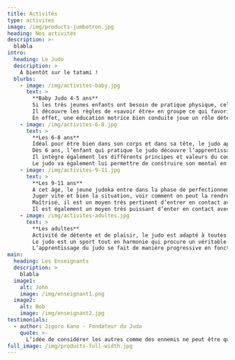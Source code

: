 ```yaml
---
title: Activités
type: activites
image: /img/products-jumbotron.jpg
heading: Nos activités
description: >-
  blabla
intro:
  heading: Le Judo
  description: >
    A bientôt sur le tatami !
  blurbs:
    - image: /img/activites-baby.jpg
      text: >
        **Baby Judo 4-5 ans**   
        Si les très jeunes enfants ont besoin de pratique physique, celle-ci ne doit pas se faire dans n’importe quelles conditions. Le Baby-Judo, c’est avant tout une activité ludique et conviviale, une invitation pour l’enfant à découvrir et explorer librement son environnement.   
        Il découvre les règles de «savoir être» en groupe ce qui favorise sa socialisation. De plus, le Baby-Judo aide l’enfant à maîtriser son corps grâce au développement de la motricité et des habilités fondamentales que sont l’équilibre et la locomotion.   
        En effet, une éducation motrice bien conduite joue un rôle déterminant dans l’évolution physique et intellectuelle de l’enfant de 4 et 5 ans et facilite ses futurs apprentissages dans le domaine sportif mais également artistique.
    - image: /img/activites-6-8.jpg
      text: >
        **Les 6-8 ans**   
        Idéal pour être bien dans son corps et dans sa tête, le judo apprend à canaliser l’énergie en la transformant en force physique et mentale.  
        Dès 6 ans, l’enfant qui pratique le judo découvre l’apprentissage des règles de vie et du goût de l’effort, il assimile petit à petit la notion de respect: respect des lieux, du partenaire, des horaires.   
        Il intègre également les différents principes et valeurs du code moral comme la politesse, le contrôle de soi ou le courage.   
        Le judo va également lui permettre de construire son mental en tirant autant d’enseignements de ses défaites que de ses victoires.
    - image: /img/activites-9-11.jpg
      text: >
        **Les 9-11 ans**   
        A cet âge, le jeune judoka entre dans la phase de perfectionnement de ses techniques et de développement de son sens tactique dans le combat. Du choix d’un mouvement efficace, à un moment donné, dépend l’issue du combat.   
        Juger vite et bien la situation, voir comment on peut la rendre victorieuse, c’est ainsi que l’enfant développe son pouvoir de prise de décision. Le combat devient alors une étape importante dans le processus de développement du judoka.   
        Maîtrisé, il est un moyen très pertinent d’entrer en contact avec les autres au-delà des différences sociales et culturelles.   
        Il est également un moyen très puissant d’enter en contact avec soi-même en se formant tant physiquement, en puissance et en adresse, que mentalement en se forgeant à l’expérience de l’entraînement et des combats. Cette formation au courage et à l’endurance, à la patience et à la modestie, contribue à se construire et à gagner une certaine forme de confiance en soi.
    - image: /img/activites-adultes.jpg
      text: >
        **Les adultes**   
        Activité de détente et de plaisir, le judo est adapté à toutes les tranches d’âge et est basé sur l’échange, le partage, la collaboration et la progression. Dans le dojo où s’affrontent et se rencontrent les judoka, le respect des autres et des valeurs morales tient une place essentielle.
        Le judo est un sport tout en harmonie qui procure un véritable équilibre. Même si pour certains l’engagement physique dans la pratique du judo est primordial, il est toujours subordonné au respect de l’autre et chacun peut progresser à son rythme.
        L’apprentissage du judo se fait de manière progressive en fonction des aptitudes de chacun.
main:
  heading: Les Enseignants
  description: >
    blabla
  image1:
    alt: John
    image: /img/enseignant1.png
  image2:
    alt: Bob
    image: /img/enseignant2.jpg
testimonials:
  - author: Jigoro Kano - Fondateur du Judo
    quote: >-
      L’idée de considérer les autres comme des ennemis ne peut être que folie et source de régression.
full_image: /img/products-full-width.jpg
---
```

